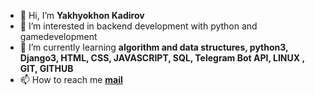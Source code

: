 - 👋 Hi, I’m **Yakhyokhon Kadirov**
- 👀 I’m interested in backend development with python and gamedevelopment
- 🌱 I’m currently learning **algorithm and data structures, python3, Django3, HTML, CSS, JAVASCRIPT, SQL, Telegram Bot API, LINUX , GIT, GITHUB**
- 📫 How to reach me **[mail](developerkadirov@gmail.com)**

<!---
alproger/alproger is a ✨ special ✨ repository because its `README.md` (this file) appears on your GitHub profile.
You can click the Preview link to take a look at your changes.
--->
